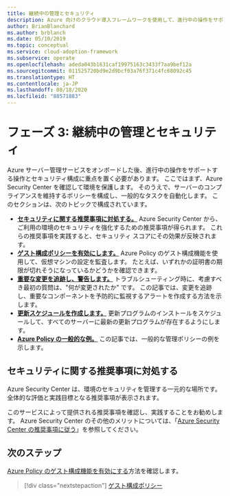 ```yaml
---
title: 継続中の管理とセキュリティ
description: Azure 向けのクラウド導入フレームワークを使用して、進行中の操作をサポートする操作とセキュリティ構成に重点を置く方法を学習します。
author: BrianBlanchard
ms.author: brblanch
ms.date: 05/10/2019
ms.topic: conceptual
ms.service: cloud-adoption-framework
ms.subservice: operate
ms.openlocfilehash: adeda043b1631caf19975163c3433f7aa9bef12a
ms.sourcegitcommit: 011525720bd9e2d9bcf03a76f371c4fc68092c45
ms.translationtype: HT
ms.contentlocale: ja-JP
ms.lasthandoff: 08/18/2020
ms.locfileid: "88571883"
---
```

# <a name="phase-3-ongoing-management-and-security"></a>フェーズ 3: 継続中の管理とセキュリティ

Azure サーバー管理サービスをオンボードした後、進行中の操作をサポートする操作とセキュリティ構成に重点を置く必要があります。 ここではまず、Azure Security Center を確認して環境を保護します。 そのうえで、サーバーのコンプライアンスを維持するポリシーを構成し、一般的なタスクを自動化します。 このセクションは、次のトピックで構成されています。

- **[セキュリティに関する推奨事項に対処する。](#address-security-recommendations)** Azure Security Center から、ご利用の環境のセキュリティを強化するための推奨事項が得られます。 これらの推奨事項を実践すると、セキュリティ スコアにその効果が反映されます。
- **[ゲスト構成ポリシーを有効にします。](./guest-configuration-policy.md)** Azure Policy のゲスト構成機能を使用して、仮想マシンの設定を監査します。 たとえば、いずれかの証明書の期限が切れそうになっているかどうかを確認できます。
- **[重要な変更を追跡し、警告します。](./enable-tracking-alerting.md)** トラブルシューティング時に、考慮すべき最初の質問は、"何が変更されたか" です。 この記事では、変更を追跡し、重要なコンポーネントを予防的に監視するアラートを作成する方法を示します。
- **[更新スケジュールを作成します。](./update-schedules.md)** 更新プログラムのインストールをスケジュールして、すべてのサーバーに最新の更新プログラムが存在するようにします。
- **[Azure Policy の一般的な例。](./common-policies.md)** この記事では、一般的な管理ポリシーの例を示します。

## <a name="address-security-recommendations"></a>セキュリティに関する推奨事項に対処する

Azure Security Center は、環境のセキュリティを管理する一元的な場所です。 全体的な評価と実践目標となる推奨事項が表示されます。

このサービスによって提供される推奨事項を確認し、実践することをお勧めします。 Azure Security Center のその他のメリットについては、「[Azure Security Center の推奨事項に従う](/azure/migrate/migrate-best-practices-security-management#best-practice-follow-azure-security-center-recommendations)」を参照してください。

## <a name="next-steps"></a>次のステップ

[Azure Policy のゲスト構成機能を有効にする](./guest-configuration-policy.md)方法を確認します。

> [!div class="nextstepaction"]
> [ゲスト構成ポリシー](./guest-configuration-policy.md)
